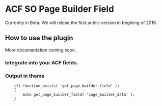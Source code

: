 
# ACF SO Page Builder Field

Currently in Beta. We will relese the first public version in begining of 2016.


## How to use the plugin

More documentation coming soon.

### Integrate into your ACF fields.




### Output in theme

```
    if( function_exists( 'get_page_builder_field' ))
    {
        echo get_page_builder_field( 'page_builder_data' );
    }
```


